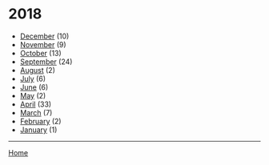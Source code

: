 # 2018

  * [December](./2018-12.md) (10)
  * [November](./2018-11.md) (9)
  * [October](./2018-10.md) (13)
  * [September](./2018-09.md) (24)
  * [August](./2018-08.md) (2)
  * [July](./2018-07.md) (6)
  * [June](./2018-06.md) (6)
  * [May](./2018-05.md) (2)
  * [April](./2018-04.md) (33)
  * [March](./2018-03.md) (7)
  * [February](./2018-02.md) (2)
  * [January](./2018-01.md) (1)

----

[Home](../)
